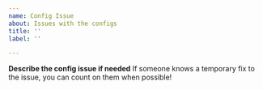 ```yaml
---
name: Config Issue
about: Issues with the configs
title: ''
label: ''

---
```


**Describe the config issue if needed**
If someone knows a temporary fix to the issue, you can count on them when possible!